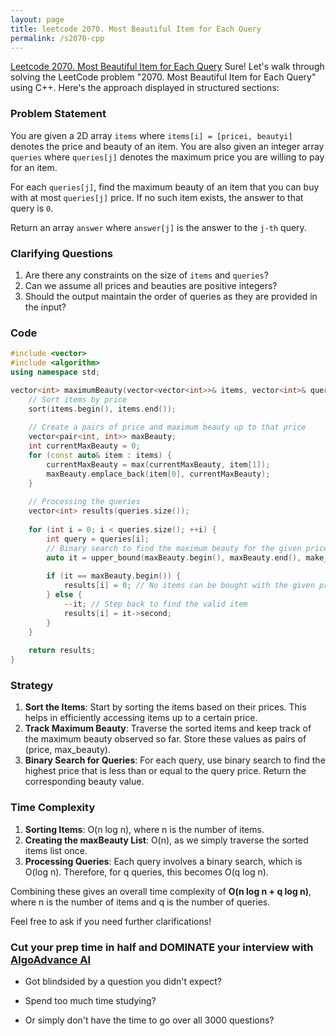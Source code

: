 ```yaml
---
layout: page
title: leetcode 2070. Most Beautiful Item for Each Query
permalink: /s2070-cpp
---
```

[Leetcode 2070. Most Beautiful Item for Each Query](https://algoadvance.github.io/algoadvance/l2070)
Sure! Let's walk through solving the LeetCode problem "2070. Most Beautiful Item for Each Query" using C++. Here's the approach displayed in structured sections:

### Problem Statement

You are given a 2D array `items` where `items[i] = [pricei, beautyi]` denotes the price and beauty of an item. You are also given an integer array `queries` where `queries[j]` denotes the maximum price you are willing to pay for an item.

For each `queries[j]`, find the maximum beauty of an item that you can buy with at most `queries[j]` price. If no such item exists, the answer to that query is `0`.

Return an array `answer` where `answer[j]` is the answer to the `j-th` query.

### Clarifying Questions

1. Are there any constraints on the size of `items` and `queries`?
2. Can we assume all prices and beauties are positive integers?
3. Should the output maintain the order of queries as they are provided in the input?

### Code

```cpp
#include <vector>
#include <algorithm>
using namespace std;

vector<int> maximumBeauty(vector<vector<int>>& items, vector<int>& queries) {
    // Sort items by price
    sort(items.begin(), items.end());
    
    // Create a pairs of price and maximum beauty up to that price
    vector<pair<int, int>> maxBeauty;
    int currentMaxBeauty = 0;
    for (const auto& item : items) {
        currentMaxBeauty = max(currentMaxBeauty, item[1]);
        maxBeauty.emplace_back(item[0], currentMaxBeauty);
    }
    
    // Processing the queries
    vector<int> results(queries.size());
    
    for (int i = 0; i < queries.size(); ++i) {
        int query = queries[i];
        // Binary search to find the maximum beauty for the given price
        auto it = upper_bound(maxBeauty.begin(), maxBeauty.end(), make_pair(query, INT_MAX));
        
        if (it == maxBeauty.begin()) {
            results[i] = 0; // No items can be bought with the given price
        } else {
            --it; // Step back to find the valid item
            results[i] = it->second;
        }
    }
    
    return results;
}
```

### Strategy

1. **Sort the Items**: Start by sorting the items based on their prices. This helps in efficiently accessing items up to a certain price.
2. **Track Maximum Beauty**: Traverse the sorted items and keep track of the maximum beauty observed so far. Store these values as pairs of (price, max_beauty).
3. **Binary Search for Queries**: For each query, use binary search to find the highest price that is less than or equal to the query price. Return the corresponding beauty value.

### Time Complexity

1. **Sorting Items**: O(n log n), where n is the number of items.
2. **Creating the maxBeauty List**: O(n), as we simply traverse the sorted items list once.
3. **Processing Queries**: Each query involves a binary search, which is O(log n). Therefore, for q queries, this becomes O(q log n).

Combining these gives an overall time complexity of **O(n log n + q log n)**, where n is the number of items and q is the number of queries.

Feel free to ask if you need further clarifications!


### Cut your prep time in half and DOMINATE your interview with [AlgoAdvance AI](https://algoAdvance.com)

- Got blindsided by a question you didn't expect?

- Spend too much time studying?

- Or simply don't have the time to go over all 3000 questions?

